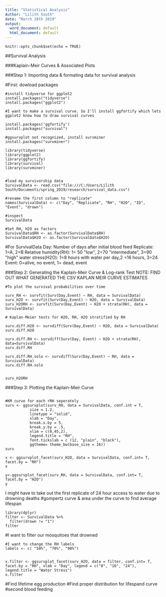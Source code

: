 ```yaml
---
title: "Statistical Analysis"
Author: "Lilith South"
date: "March 28th 2019"
output:
  word_document: default
  html_document: default
---
```


```{r setup, include=FALSE}
knitr::opts_chunk$set(echo = TRUE)
```
##Survival Analysis

###Kaplain-Meir Curves & Associated Plots

###Step 1: Importing data & formating data for survival analysis

#First: dowload packages

```{r}
#install tidyverse for ggplot2
install.packages("tidyverse")
install.packages("ggplot2")

#I want to make a survival curve. So I'll install ggfortify which lets ggplot2 know how to draw survival curves

install.packages('ggfortify')
install.packages("survival")

#ggsurvplot not recognized, install survminer
install.packages("survminer")

```

```{r}
library(tidyverse)
library(ggplot2)
library(ggfortify)
library(survival)
library(survminer)

```


```{r}

#load my survivorship data
SurvivalData <- read.csv("file:///C:/Users/Lilith South/Documents/spring_2019/research/survival_data.csv")

#rename the first column to "replicate"
names(SurvivalData) <- c("Day", "Replicate", "RH", "H2O", "ID", "Event", "drown")

#inspect
SurvivalData

#Set RH, H2O as factors
SurvivalData$RH <- as.factor(SurvivalData$RH)
SurvivalData$H2O <- as.factor(SurvivalData$H2O)

```
#For SurvivalData
Day: Number of days after initial blood feed
Replicate: 1=A, 2=B 
Relative humidity(RH): 1= 50 "low", 2=70 "intermediate", 3=90 "high" 
water stress(H2O): 1=8 hours with water per day,2 =16 hours, 3=24 
Event: 0=alive, no event, 1= dead, event

###Step 2: Generating the Kaplain-Meir Curve & Log-rank Test
NOTE: FIND OUT WHAT GENERATED THE CSV KAPLAN MEIR CURVE ESTIMATES
```{r}
#To plot the survival probabilities over time

surv_RH <- survfit(Surv(Day,Event) ~ RH, data = SurvivalData)
surv_H2O <- survfit(Surv(Day,Event) ~ H2O, data = SurvivalData)
surv_H2ORH <- survfit(Surv(Day,Event) ~ H2O + strata(RH), data = SurvivalData)

# Kaplan-Meier tests for H2O, RH, H2O stratified by RH

surv.diff.H2O <- survdiff(Surv(Day,Event) ~ H2O, data = SurvivalData)
surv.diff.H2O

surv.diff.RH <- survdiff(Surv(Day, Event) ~ H2O + strata(RH), data=SurvivalData)
surv.diff.RH

surv.diff.RH.solo <- survdiff(Surv(Day,Event) ~ RH, data = SurvivalData)
surv.diff.RH.solo


surv_H2ORH
```

###Step 3: Plotting the Kaplain-Meir Curve 
```{r echo= FALSE}

#KM curve for each rRH seperately
surv <- ggsurvplot(surv_RH, data = SurvivalData, conf.int = T,
           size = 1.2,
           linetype = "solid",
           xlab = "Day",
           break.x.by = 5,
           break.y.by = .5,
           xlim = c(0,45,2),
           legend.title = "RH",
           font.tickslab = c (12, "plain", "black"),
           ggtheme= theme_bw(base_size = 16))
surv
```

```{r}
x <- ggsurvplot_facet(surv_H2O, data = SurvivalData, conf.int= T, facet.by = "RH")
x

y<-ggsurvplot_facet(surv_RH, data = SurvivalData, conf.int= T, facet.by = "H2O")
y
```

I might have to take out the first replicate of 24 hour access to water due to drowning deaths
#gompertz curve & area under the curve to find average lifespan
```{r}
library(dplyr)
filter <- SurvivalData %>%
  filter(drown != "1")
filter
```
#I want to filter our mosquitoes that drowned
```{r}
#I want to change the RH labels
labels <- c( "50%", "70%", "90%")


x.filter <- ggsurvplot_facet(surv_H2O, data = filter, conf.int= T, facet.by = "RH", xlab = "Day", legend = c("8", "16", "24"), legend.title = "Water Stress")
x.filter

```

#Find lifetime egg production
#Find proper distribution for lifespand curve
#second blood feeding 
